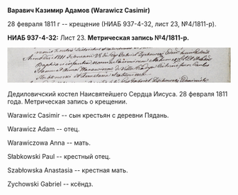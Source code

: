 **Варавич Казимир Адамов (Warawicz Casimir)**

28 февраля 1811 г -- крещение (НИАБ 937-4-32, лист 23, №4/1811-р).

**НИАБ 937-4-32:** Лист 23. **Метрическая запись №4/1811-р.**

![](./media/cfb3fdc716a539f91910f9708a29034171118b0b.png)

Дедиловичский костел Наисвятейшего Сердца Иисуса. 28 февраля 1811 года.
Метрическая запись о крещении.

Warawicz Casimir -- сын крестьян с деревни Пядань.

Warawicz Adam -- отец.

Warawiczowa Anna -- мать.

Słabkowski Paul -- крестный отец.

Szabłowska Anastasia -- крестная мать.

Zychowski Gabriel -- ксёндз.
